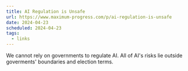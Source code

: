 ```yaml
---
title: AI Regulation is Unsafe
url: https://www.maximum-progress.com/p/ai-regulation-is-unsafe
date: 2024-04-23
scheduled: 2024-04-23
tags:
  - links
---
```


We cannot rely on governments to regulate AI. All of AI's risks lie outside goverments' boundaries and election terms.
